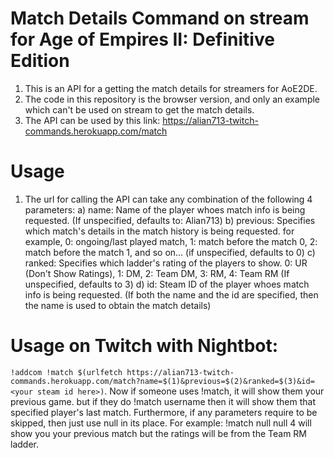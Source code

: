 # Match Details Command on stream for Age of Empires II: Definitive Edition
1. This is an API for a getting the match details for streamers for AoE2DE.
2. The code in this repository is the browser version, and only an example which can't be used on stream to get the match details.
3. The API can be used by this link: https://alian713-twitch-commands.herokuapp.com/match
# Usage
1. The url for calling the API can take any combination of the following 4 parameters:
  a) name: Name of the player whoes match info is being requested. (If unspecified, defaults to: Alian713)
  b) previous: Specifies which match's details in the match history is being requested.
  for example, 0: ongoing/last played match, 1: match before the match 0, 2: match before the match 1, and so on...
  (if unspecified, defaults to 0)
  c) ranked: Specifies which ladder's rating of the players to show. 0: UR (Don't Show Ratings), 1: DM, 2: Team DM, 3: RM, 4: Team RM (If unspecified, defaults to 3)
  d) id: Steam ID of the player whoes match info is being requested. (If both the name and the id are specified, then the name is used to obtain the match details)

# Usage on Twitch with Nightbot:
`!addcom !match $(urlfetch https://alian713-twitch-commands.herokuapp.com/match?name=$(1)&previous=$(2)&ranked=$(3)&id=<your steam id here>)`. Now if someone uses !match, it will show them your previous game. but if they do !match username then it will show them that specified player's last match. Furthermore, if any parameters require to be skipped, then just use null in its place. For example: !match null null 4 will show you your previous match but the ratings will be from the Team RM ladder.
